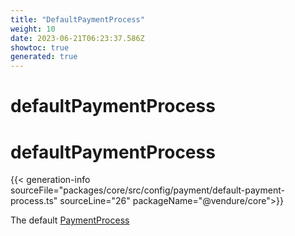 ```yaml
---
title: "DefaultPaymentProcess"
weight: 10
date: 2023-06-21T06:23:37.586Z
showtoc: true
generated: true
---
```

<!-- This file was generated from the Vendure source. Do not modify. Instead, re-run the "docs:build" script -->

# defaultPaymentProcess
<div class="symbol">


# defaultPaymentProcess

{{< generation-info sourceFile="packages/core/src/config/payment/default-payment-process.ts" sourceLine="26" packageName="@vendure/core">}}

The default <a href='/typescript-api/payment/payment-process#paymentprocess'>PaymentProcess</a>

</div>
